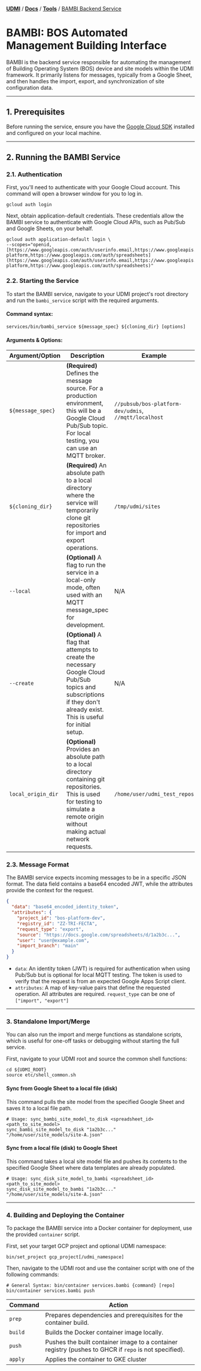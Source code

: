 [**UDMI**](../../) / [**Docs**](../) / [**Tools**](./) / [BAMBI Backend Service](#)

# BAMBI: BOS Automated Management Building Interface

BAMBI is the backend service responsible for automating the management of Building Operating System (BOS) device and site models within the UDMI framework. It primarily listens for messages, typically from a Google Sheet, and then handles the import, export, and synchronization of site configuration data.

---

## 1. Prerequisites

Before running the service, ensure you have the [Google Cloud SDK](https://cloud.google.com/sdk/docs/install) installed and configured on your local machine.

---

## 2. Running the BAMBI Service

### 2.1. Authentication

First, you'll need to authenticate with your Google Cloud account. This command will open a browser window for you to log in.

```shell
gcloud auth login
```

Next, obtain application-default credentials. These credentials allow the BAMBI service to authenticate with Google Cloud APIs, such as Pub/Sub and Google Sheets, on your behalf.

```shell
gcloud auth application-default login \
--scopes="openid,[https://www.googleapis.com/auth/userinfo.email,https://www.googleapis.com/auth/cloud-platform,https://www.googleapis.com/auth/spreadsheets](https://www.googleapis.com/auth/userinfo.email,https://www.googleapis.com/auth/cloud-platform,https://www.googleapis.com/auth/spreadsheets)"
```

### 2.2. Starting the Service

To start the BAMBI service, navigate to your UDMI project's root directory and run the `bambi_service` script with the required arguments.

#### Command syntax:

```shell
services/bin/bambi_service ${message_spec} ${cloning_dir} [options]
```

#### Arguments & Options:
| Argument/Option | Description | Example |
|---|---|---|
| `${message_spec}` | **(Required)** Defines the message source. For a production environment, this will be a Google Cloud Pub/Sub topic. For local testing, you can use an MQTT broker. | `//pubsub/bos-platform-dev/udmis`, `//mqtt/localhost` |
| `${cloning_dir}` | **(Required)** An absolute path to a local directory where the service will temporarily clone git repositories for import and export operations. | `/tmp/udmi/sites` |
| `--local` | **(Optional)** A flag to run the service in a local-only mode, often used with an MQTT message_spec for development. | N/A |
| `--create` | **(Optional)** A flag that attempts to create the necessary Google Cloud Pub/Sub topics and subscriptions if they don't already exist. This is useful for initial setup. | N/A |
| `local_origin_dir` | **(Optional)** Provides an absolute path to a local directory containing git repositories. This is used for testing to simulate a remote origin without making actual network requests. | `/home/user/udmi_test_repos` |

### 2.3. Message Format

The BAMBI service expects incoming messages to be in a specific JSON format. The data field contains a base64 encoded JWT, while the attributes provide the context for the request.

```json
{
  "data": "base64_encoded_identity_token",
  "attributes": {
    "project_id": "bos-platform-dev",
    "registry_id": "ZZ-TRI-FECTA",
    "request_type": "export",
    "source": "https://docs.google.com/spreadsheets/d/1a2b3c...",
    "user": "user@example.com",
    "import_branch": "main"
  }
}
```
* `data`: An identity token (JWT) is required for authentication when using Pub/Sub but is optional for local MQTT testing. The token is used to verify that the request is from an expected Google Apps Script client.
* `attributes`: A map of key-value pairs that define the requested operation. All attributes are required. `request_type` can be one of `["import", "export"]`

---

### 3. Standalone Import/Merge

You can also run the import and merge functions as standalone scripts, which is useful for one-off tasks or debugging without starting the full service.

First, navigate to your UDMI root and source the common shell functions:

```shell
cd ${UDMI_ROOT}
source etc/shell_common.sh
```

#### Sync from Google Sheet to a local file (disk)

This command pulls the site model from the specified Google Sheet and saves it to a local file path.

```shell
# Usage: sync_bambi_site_model_to_disk <spreadsheet_id> <path_to_site_model>
sync_bambi_site_model_to_disk "1a2b3c..." "/home/user/site_models/site-A.json"
```

#### Sync from a local file (disk) to Google Sheet

This command takes a local site model file and pushes its contents to the specified Google Sheet where data templates are already populated.

```shell
# Usage: sync_disk_site_model_to_bambi <spreadsheet_id> <path_to_site_model>
sync_disk_site_model_to_bambi "1a2b3c..." "/home/user/site_models/site-A.json"
```

---

### 4. Building and Deploying the Container

To package the BAMBI service into a Docker container for deployment, use the provided `container` script.

First, set your target GCP project and optional UDMI namespace:

```shell
bin/set_project gcp_project[/udmi_namespace]
```

Then, navigate to the UDMI root and use the container script with one of the following commands:
```shell
# General Syntax: bin/container services.bambi {command} [repo]
bin/container services.bambi push
```
| Command | Action |
|---|---|
| `prep` | Prepares dependencies and prerequisites for the container build. |
| `build` | Builds the Docker container image locally. |
| `push` | Pushes the built container image to a container registry (pushes to GHCR if `repo` is not specified). |
| `apply` | Applies the container to GKE cluster |
